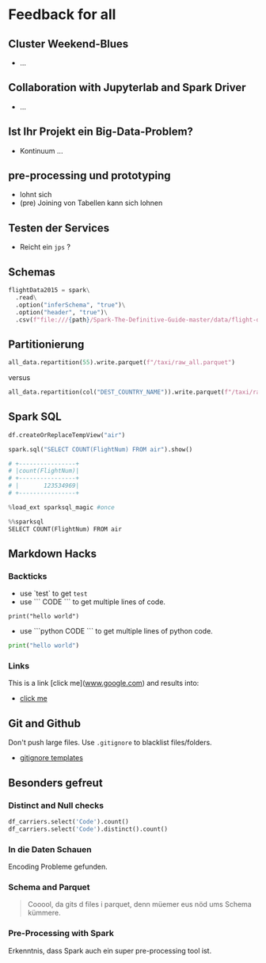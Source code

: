 # Feedback for all

## Cluster Weekend-Blues

- ...

## Collaboration with Jupyterlab and Spark Driver

- ...

## Ist Ihr Projekt ein Big-Data-Problem?

- Kontinuum ...

## pre-processing und prototyping

- lohnt sich
- (pre) Joining von Tabellen kann sich lohnen

## Testen der Services

- Reicht ein `jps` ?

## Schemas

```python
flightData2015 = spark\
  .read\
  .option("inferSchema", "true")\
  .option("header", "true")\
  .csv(f"file:///{path}/Spark-The-Definitive-Guide-master/data/flight-data/csv/2015-summary.csv")
```

## Partitionierung

```python
all_data.repartition(55).write.parquet(f"/taxi/raw_all.parquet")
```

versus

```python
all_data.repartition(col("DEST_COUNTRY_NAME")).write.parquet(f"/taxi/raw_all.parquet")
```

## Spark SQL

```python
df.createOrReplaceTempView("air")
```

```python
spark.sql("SELECT COUNT(FlightNum) FROM air").show()

# +----------------+
# |count(FlightNum)|
# +----------------+
# |       123534969|
# +----------------+
```

```python
%load_ext sparksql_magic #once
```

```python
%%sparksql
SELECT COUNT(FlightNum) FROM air
```

## Markdown Hacks

### Backticks

- use \`test\` to get `test`
- use \``` CODE \``` to get multiple lines of code.

```
print("hello world")
```

- use \```python CODE \``` to get multiple lines of python code.

```python
print("hello world")
```

### Links

This is a link \[click me](www.google.com) and results into:

- [click me](www.google.com)

## Git and Github

Don't push large files. Use `.gitignore` to blacklist files/folders.

- [gitignore templates](https://github.com/github/gitignore)

## Besonders gefreut

### Distinct and Null checks

```python
df_carriers.select('Code').count()
df_carriers.select('Code').distinct().count()
```

### In die Daten Schauen

Encoding Probleme gefunden.

### Schema and Parquet

> Cooool, da gits d files i parquet, denn müemer eus nöd ums Schema kümmere.

### Pre-Processing with Spark

Erkenntnis, dass Spark auch ein super pre-processing tool ist.
